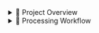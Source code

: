 <details>

<summary>📌 Project Overview</summary>
<br>

This project uses real financial statement data from multiple companies. The dataset includes key metrics such as ROA, ROE, liquidity ratios, leverage ratios, and profit margins, enabling assessment of financial health and risk.

The dataset is available in the **Data folder** as **Financials.csv** 
👉 [Original Source](https://www.kaggle.com/datasets/atharvaarya25/financials)

**Goal:**
Perform financial ratio analysis and build predictive models to estimate profitability and evaluate company risk.

**Business Questions:**<br>
  ✔ Which financial ratios correlate most with profitability?<br>
  ✔ Which companies are at the highest credit risk?<br>
  ✔ Can we predict next year’s EBITDA using regression or machine learning techniques? 

</details>

<details>

<summary>🔄 Processing Workflow</summary>
<br>

This project follows a structured pipeline to ensure clean, reliable, and actionable data:  

1. **Power Query (Data Cleaning & Transformation)**  
   ✔ Import raw CSV files from multiple sources  
   ✔ Handle missing values, normalize formats (dates, categories)  
   ✔ Merge tables to create a single clean dataset  

2. **SQL (Database Modeling & Query Optimization)**  
   ✔ Design normalized schema to store data  
   ✔ Write optimized queries for aggregations and joins  
   ✔ Prepare data subsets for reporting and analysis  

3. **Excel (Validation & Pre-Analysis)**  
   ✔ Validate cleaned data using pivot tables  
   ✔ Perform initial descriptive analytics  
   ✔ Check consistency before BI integration  

4. **Power BI (Visualization & Dashboarding)**  
   ✔ Build **interactive dashboards** with KPIs  
   ✔ Integrate **live queries** for real-time decision-making  
   ✔ Create filters for customer segments, regions, and product categories

</details>